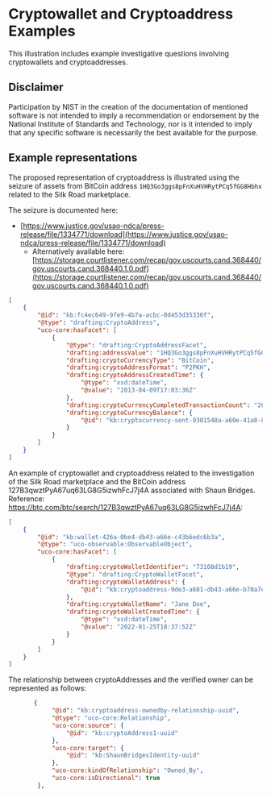 <!--
GENERATED FILE

README.md is generated from a template file, src/README.md.in, and JSON snippets under src/.  If you need to revise narrative text, edit src/README.md.in.  If you need to revise data, please find and revise the containing snippet.  Editing patterns follow the patterns described in the CASE website's CONTRIBUTE.md:
https://github.com/casework/casework.github.io/blob/master/CONTRIBUTE.md#maintenance-of-generated-files
-->


# Cryptowallet and Cryptoaddress Examples

This illustration includes example investigative questions involving cryptowallets and cryptoaddresses.


## Disclaimer

Participation by NIST in the creation of the documentation of mentioned software is not intended to imply a recommendation or endorsement by the National Institute of Standards and Technology, nor is it intended to imply that any specific software is necessarily the best available for the purpose.


## Example representations

The proposed representation of cryptoaddress is illustrated using the seizure of assets from BitCoin address `1HQ3Go3ggs8pFnXuHVHRytPCq5fGG8Hbhx` related to the Silk Road marketplace.

The seizure is documented here:

* [https://www.justice.gov/usao-ndca/press-release/file/1334771/download](https://www.justice.gov/usao-ndca/press-release/file/1334771/download)
   - Alternatively available here: [https://storage.courtlistener.com/recap/gov.uscourts.cand.368440/gov.uscourts.cand.368440.1.0.pdf](https://storage.courtlistener.com/recap/gov.uscourts.cand.368440/gov.uscourts.cand.368440.1.0.pdf)

```json
[
    {
        "@id": "kb:fc4ec649-9fe9-4b7a-acbc-0d453d35336f",
        "@type": "drafting:CryptoAddress",
        "uco-core:hasFacet": [
            {
                "@type": "drafting:CryptoAddressFacet",
                "drafting:addressValue": "1HQ3Go3ggs8pFnXuHVHRytPCq5fGG8Hbhx",
                "drafting:cryptoCurrencyType": "BitCoin",
                "drafting:cryptoAddressFormat": "P2PKH",
                "drafting:cryptoAddressCreatedTime": {
                    "@type": "xsd:dateTime",
                    "@value": "2013-04-09T17:03:36Z"
                },
                "drafting:cryptoCurrencyCompletedTransactionCount": "260",
                "drafting:cryptoCurrencyBalance": {
                    "@id": "kb:cryptocurrency-sent-9301548a-a60e-41a8-8cb6-27a748639850"
                }
            }
        ]
    }
]
```

An example of cryptowallet and cryptoaddress related to the investigation of the Silk Road marketplace and the BitCoin address 127B3qwztPyA67uq63LG8G5izwhFcJ7j4A associated with Shaun Bridges.
Reference: https://btc.com/btc/search/127B3qwztPyA67uq63LG8G5izwhFcJ7j4A:

```json
[
    {
        "@id": "kb:wallet-426a-0be4-db43-a66e-c43b6edc6b3a",
        "@type": "uco-observable:ObservableObject",
        "uco-core:hasFacet": [
            {
                "drafting:cryptoWalletIdentifier": "73108d1b19",
                "@type": "drafting:CryptoWalletFacet",
                "drafting:cryptoWalletAddress": {
                    "@id": "kb:cryptoaddress-9de3-a681-db43-a66e-b70a7ecc4a2e"
                },
                "drafting:cryptoWalletName": "Jane Doe",
                "drafting:cryptoWalletCreatedTime": {
                    "@type": "xsd:dateTime",
                    "@value": "2022-01-25T18:37:52Z"
                }
            }
        ]
    }
]
```


The relationship between cryptoAddresses and the verified owner can be represented as follows:

```json
       {
            "@id": "kb:cryptoaddress-ownedby-relationship-uuid",
            "@type": "uco-core:Relationship",
            "uco-core:source": {
                "@id": "kb:cryptoAddress1-uuid"
            },
            "uco-core:target": {
                "@id": "kb:ShaunBridgesIdentity-uuid"
            },
            "uco-core:kindOfRelationship": "Owned_By",
            "uco-core:isDirectional": true
        },
```


